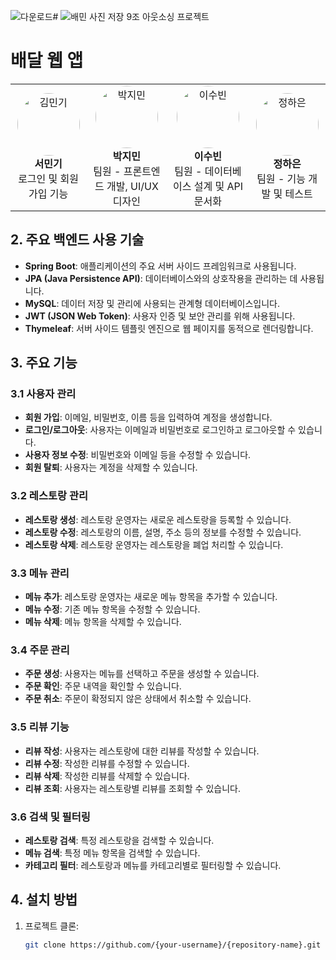 ![다운로드](https://github.com/user-attachments/assets/e49751ba-cf0c-438b-9451-2f9bb939ba31)# ![배민 사진 저장](https://github.com/user-attachments/assets/92ac11cb-5577-4093-9f68-2fc0ac94098d)  9조 아웃소싱 프로젝트 

# 배달 웹 앱

<table style="width:100%; text-align:center;">
  <tr>
    <td>
      <img src="팀원1의_사진_URL" alt="김민기" style="width:100px; height:100px; border-radius:50%;"><br>
      <strong>서민기</strong><br>
      로그인 및 회원가입 기능
    </td>
    <td>
      <img src="팀원2의_사진_URL" alt="박지민" style="width:100px; height:100px; border-radius:50%;"><br>
      <strong>박지민</strong><br>
      팀원 - 프론트엔드 개발, UI/UX 디자인
    </td>
    <td>
      <img src="팀원3의_사진_URL" alt="이수빈" style="width:100px; height:100px; border-radius:50%;"><br>
      <strong>이수빈</strong><br>
      팀원 - 데이터베이스 설계 및 API 문서화
    </td>
    <td>
      <img src="팀원4의_사진_URL" alt="정하은" style="width:100px; height:100px; border-radius:50%;"><br>
      <strong>정하은</strong><br>
      팀원 - 기능 개발 및 테스트
    </td>
  </tr>
</table>

## 2. 주요 백엔드 사용 기술

- **Spring Boot**: 애플리케이션의 주요 서버 사이드 프레임워크로 사용됩니다.
- **JPA (Java Persistence API)**: 데이터베이스와의 상호작용을 관리하는 데 사용됩니다.
- **MySQL**: 데이터 저장 및 관리에 사용되는 관계형 데이터베이스입니다.
- **JWT (JSON Web Token)**: 사용자 인증 및 보안 관리를 위해 사용됩니다.
- **Thymeleaf**: 서버 사이드 템플릿 엔진으로 웹 페이지를 동적으로 렌더링합니다.

## 3. 주요 기능

### 3.1 사용자 관리
- **회원 가입**: 이메일, 비밀번호, 이름 등을 입력하여 계정을 생성합니다.
- **로그인/로그아웃**: 사용자는 이메일과 비밀번호로 로그인하고 로그아웃할 수 있습니다.
- **사용자 정보 수정**: 비밀번호와 이메일 등을 수정할 수 있습니다.
- **회원 탈퇴**: 사용자는 계정을 삭제할 수 있습니다.

### 3.2 레스토랑 관리
- **레스토랑 생성**: 레스토랑 운영자는 새로운 레스토랑을 등록할 수 있습니다.
- **레스토랑 수정**: 레스토랑의 이름, 설명, 주소 등의 정보를 수정할 수 있습니다.
- **레스토랑 삭제**: 레스토랑 운영자는 레스토랑을 폐업 처리할 수 있습니다.

### 3.3 메뉴 관리
- **메뉴 추가**: 레스토랑 운영자는 새로운 메뉴 항목을 추가할 수 있습니다.
- **메뉴 수정**: 기존 메뉴 항목을 수정할 수 있습니다.
- **메뉴 삭제**: 메뉴 항목을 삭제할 수 있습니다.

### 3.4 주문 관리
- **주문 생성**: 사용자는 메뉴를 선택하고 주문을 생성할 수 있습니다.
- **주문 확인**: 주문 내역을 확인할 수 있습니다.
- **주문 취소**: 주문이 확정되지 않은 상태에서 취소할 수 있습니다.

### 3.5 리뷰 기능
- **리뷰 작성**: 사용자는 레스토랑에 대한 리뷰를 작성할 수 있습니다.
- **리뷰 수정**: 작성한 리뷰를 수정할 수 있습니다.
- **리뷰 삭제**: 작성한 리뷰를 삭제할 수 있습니다.
- **리뷰 조회**: 사용자는 레스토랑별 리뷰를 조회할 수 있습니다.

### 3.6 검색 및 필터링
- **레스토랑 검색**: 특정 레스토랑을 검색할 수 있습니다.
- **메뉴 검색**: 특정 메뉴 항목을 검색할 수 있습니다.
- **카테고리 필터**: 레스토랑과 메뉴를 카테고리별로 필터링할 수 있습니다.

## 4. 설치 방법

1. 프로젝트 클론:
   ```bash
   git clone https://github.com/{your-username}/{repository-name}.git
